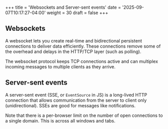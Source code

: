 +++
title = 'Websockets and Server-sent events'
date = '2025-09-07T10:17:27-04:00'
weight = 30
draft = false
+++

## Websockets

A websocket lets you create real-time and bidirectional persistent connections to deliver data efficiently. These connections remove some of the overhead and delays in the HTTP/TCP layer (such as polling).

The websocket protocol keeps TCP connections active and can multiplex incoming messages to multiple clients as they arrive.

## Server-sent events

A server-sent event (SSE, or `EventSource` in JS) is a long-lived HTTP connection that allows communication from the server to client only (unidirectional). SSEs are good for messages like notifications.

Note that there is a per-browser limit on the number of open connections to a single domain. This is across all windows and tabs.